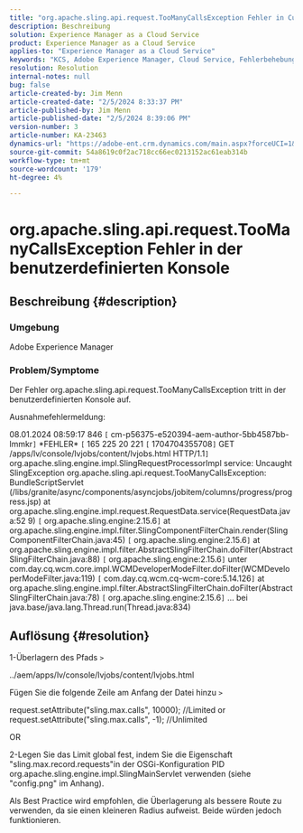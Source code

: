 ```yaml
---
title: "org.apache.sling.api.request.TooManyCallsException Fehler in Custom Console"
description: Beschreibung
solution: Experience Manager as a Cloud Service
product: Experience Manager as a Cloud Service
applies-to: "Experience Manager as a Cloud Service"
keywords: "KCS, Adobe Experience Manager, Cloud Service, Fehlerbehebung, org.apache.sling.api.request.TooManyCallsException, error, Custom Console"
resolution: Resolution
internal-notes: null
bug: false
article-created-by: Jim Menn
article-created-date: "2/5/2024 8:33:37 PM"
article-published-by: Jim Menn
article-published-date: "2/5/2024 8:39:06 PM"
version-number: 3
article-number: KA-23463
dynamics-url: "https://adobe-ent.crm.dynamics.com/main.aspx?forceUCI=1&pagetype=entityrecord&etn=knowledgearticle&id=5956c1d0-65c4-ee11-9079-6045bd006268"
source-git-commit: 54a8619c0f2ac718cc66ec0213152ac61eab314b
workflow-type: tm+mt
source-wordcount: '179'
ht-degree: 4%

---
```


# org.apache.sling.api.request.TooManyCallsException Fehler in der benutzerdefinierten Konsole

## Beschreibung {#description}


### Umgebung

Adobe Experience Manager

### Problem/Symptome

Der Fehler org.apache.sling.api.request.TooManyCallsException tritt in der benutzerdefinierten Konsole auf.

Ausnahmefehlermeldung:

08.01.2024 08:59:17 846 `[` cm-p56375-e520394-aem-author-5bb4587bb-lmmkr`]`  \*FEHLER\* `[` 165 225 20 221 `[` 1704704355708`]`  GET /apps/lv/console/lvjobs/content/lvjobs.html HTTP/1.1`]`  org.apache.sling.engine.impl.SlingRequestProcessorImpl service: Uncaught SlingException org.apache.sling.api.request.TooManyCallsException: BundleScriptServlet (/libs/granite/async/components/asyncjobs/jobitem/columns/progress/progress.jsp) at org.apache.sling.engine.impl.request.RequestData.service(RequestData.java:52 9) `[` org.apache.sling.engine:2.15.6`]`
at org.apache.sling.engine.impl.filter.SlingComponentFilterChain.render(SlingComponentFilterChain.java:45) `[` org.apache.sling.engine:2.15.6`]`
at org.apache.sling.engine.impl.filter.AbstractSlingFilterChain.doFilter(AbstractSlingFilterChain.java:88) `[` org.apache.sling.engine:2.15.6`]`
unter com.day.cq.wcm.core.impl.WCMDeveloperModeFilter.doFilter(WCMDeveloperModeFilter.java:119) `[` com.day.cq.wcm.cq-wcm-core:5.14.126`]`
at org.apache.sling.engine.impl.filter.AbstractSlingFilterChain.doFilter(AbstractSlingFilterChain.java:78) `[` org.apache.sling.engine:2.15.6`]`
... bei java.base/java.lang.Thread.run(Thread.java:834)




## Auflösung {#resolution}


1-Überlagern des Pfads `>`

../aem/apps/lv/console/lvjobs/content/lvjobs.html

Fügen Sie die folgende Zeile am Anfang der Datei hinzu `>`

request.setAttribute(&quot;sling.max.calls&quot;, 10000); //Limited or request.setAttribute(&quot;sling.max.calls&quot;, -1); //Unlimited

OR

2-Legen Sie das Limit global fest, indem Sie die Eigenschaft &quot;sling.max.record.requests&quot;in der OSGi-Konfiguration PID org.apache.sling.engine.impl.SlingMainServlet verwenden (siehe &quot;config.png&quot; im Anhang).

Als Best Practice wird empfohlen, die Überlagerung als bessere Route zu verwenden, da sie einen kleineren Radius aufweist. Beide würden jedoch funktionieren.
